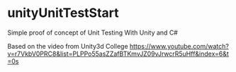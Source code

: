 # unityUnitTestStart
Simple proof of concept of Unit Testing With Unity and C#

Based on the video from Unity3d College
https://www.youtube.com/watch?v=r7VkbV0PRC8&list=PLPPo55asZZafBTKmvJZ09vJrwcrR5uHff&index=6&t=0s

